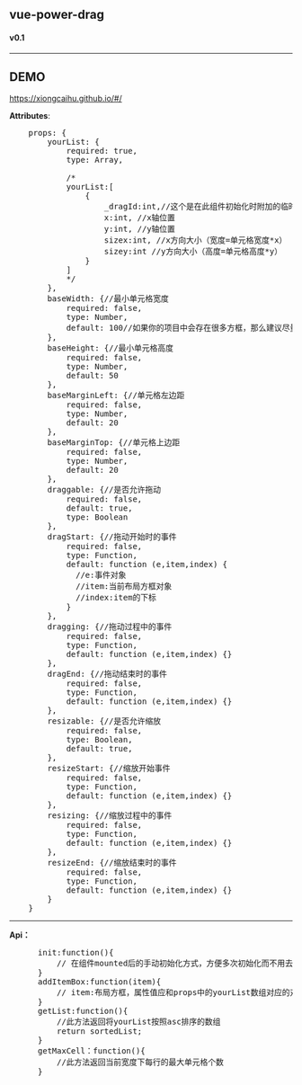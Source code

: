 ## vue-power-drag
#### v0.1
---

## DEMO
<a href='https://xiongcaihu.github.io/#/' target="_blank">https://xiongcaihu.github.io/#/</a>

<b>Attributes</b>:
<pre>
    props: {
        yourList: {
            required: true,
            type: Array,   
            
            /*
            yourList:[
                {
                    _dragId:int,//这个是在此组件初始化时附加的临时变量，代表当前对象所在yourList中的下标值（请勿传入相同字段）
                    x:int, //x轴位置
                    y:int, //y轴位置
                    sizex:int, //x方向大小（宽度=单元格宽度*x）
                    sizey:int //y方向大小（高度=单元格高度*y）
                }
            ]
            */
        },
        baseWidth: {//最小单元格宽度
            required: false,
            type: Number,
            default: 100//如果你的项目中会存在很多方框，那么建议尽量用大一点的数字
        },
        baseHeight: {//最小单元格高度
            required: false,
            type: Number,
            default: 50
        },
        baseMarginLeft: {//单元格左边距
            required: false,
            type: Number,
            default: 20
        },
        baseMarginTop: {//单元格上边距
            required: false,
            type: Number,
            default: 20
        },
        draggable: {//是否允许拖动
            required: false,
            default: true,
            type: Boolean
        },
        dragStart: {//拖动开始时的事件
            required: false,
            type: Function,
            default: function (e,item,index) {
              //e:事件对象
              //item:当前布局方框对象
              //index:item的下标
            }
        },
        dragging: {//拖动过程中的事件
            required: false,
            type: Function,
            default: function (e,item,index) {}
        },
        dragEnd: {//拖动结束时的事件
            required: false,
            type: Function,
            default: function (e,item,index) {}
        },
        resizable: {//是否允许缩放
            required: false,
            type: Boolean,
            default: true,
        },
        resizeStart: {//缩放开始事件
            required: false,
            type: Function,
            default: function (e,item,index) {}
        },
        resizing: {//缩放过程中的事件
            required: false,
            type: Function,
            default: function (e,item,index) {}
        },
        resizeEnd: {//缩放结束时的事件
            required: false,
            type: Function,
            default: function (e,item,index) {}
        }
    }
</pre>
-----

<b>Api：</b>
<pre>
      init:function(){
          // 在组件mounted后的手动初始化方式，方便多次初始化而不用去重新载入组件。
      } 
      addItemBox:function(item){
          // item:布局方框，属性值应和props中的yourList数组对应的对象相同
      }
      getList:function(){
          //此方法返回将yourList按照asc排序的数组
          return sortedList; 
      }
      getMaxCell：function(){
          //此方法返回当前宽度下每行的最大单元格个数
      }    
</pre>
